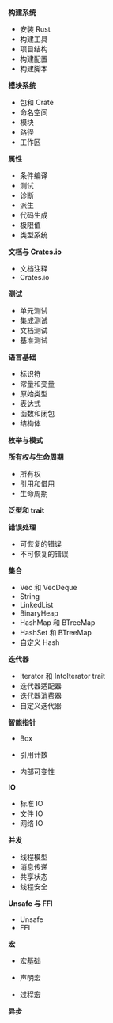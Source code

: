 **构建系统**

-   安装 Rust
-   构建工具
-   项目结构
-   构建配置
-   构建脚本

**模块系统**

-   包和 Crate
-   命名空间
-   模块
-   路径
-   工作区

**属性**

-   条件编译
-   测试
-   诊断
-   派生
-   代码生成
-   极限值
-   类型系统

**文档与 Crates.io**

-   文档注释
-   Crates.io

**测试**

-   单元测试
-   集成测试
-   文档测试
-   基准测试

**语言基础**

-   标识符
-   常量和变量
-   原始类型
-   表达式
-   函数和闭包
-   结构体

**枚举与模式**

**所有权与生命周期**

-   所有权
-   引用和借用
-   生命周期

**泛型和 trait**

**错误处理**

-   可恢复的错误
-   不可恢复的错误

**集合**

-   Vec 和 VecDeque
-   String
-   LinkedList
-   BinaryHeap
-   HashMap 和 BTreeMap
-   HashSet 和 BTreeMap
-   自定义 Hash

**迭代器**

-   Iterator 和 IntoIterator trait
-   迭代器适配器
-   迭代器消费器
-   自定义迭代器

**智能指针**

-   Box

-   引用计数
-   内部可变性

**IO**

-   标准 IO
-   文件 IO
-   网络 IO

**并发**

-   线程模型
-   消息传递
-   共享状态
-   线程安全

**Unsafe 与 FFI**

-   Unsafe
-   FFI

**宏**

-   宏基础

-   声明宏
-   过程宏

**异步**